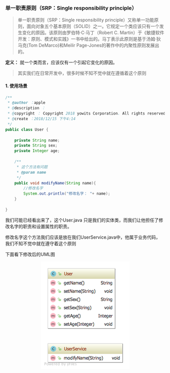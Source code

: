 ### 单一职责原则（SRP：Single responsibility principle）
> 单一职责原则（SRP：Single responsibility principle）又称单一功能原则，面向对象五个基本原则（SOLID）之一。它规定一个类应该只有一个发生变化的原因。该原则由罗伯特·C·马丁（Robert C. Martin）于《敏捷软件开发：原则、模式和实践》一书中给出的。马丁表示此原则是基于汤姆·狄马克(Tom DeMarco)和Meilir Page-Jones的著作中的内聚性原则发展出的。

**定义：** 就一个类而言，应该仅有一个引起它变化的原因。



> 其实我们在日常开发中，很多时候不知不觉中就在遵循着这个原则



#### 1. 使用场景

``````java
/**
 * @author ：apple
 * @description ：
 * @copyright ：	Copyright 2018 yowits Corporation. All rights reserved.
 * @create ：2018/12/15 下午4:14
 */
public class User {
    
    private String name;
    private String sex;
    private Integer age;

    /**
     * 这个方法有问题
     * @param name
     */
    public void modifyName(String name){
        //修改名字
        System.out.println("修改名字： "+ name);
    }

}
``````
我们可能已经看出来了，这个User.java 只是我们的实体类，而我们让他担任了修改名字的职责和设置属性的职责。

修改名字这个方法我们应该是放在我们UserService.java中，他属于业务代码，我们不知不觉中就在遵守着这个原则

下面看下修改后的UML图
<div align=center>

![](https://github.com/gitXugx/design-mode/blob/master/doc/img/Package%20singleresponsibility.png)

</div>









